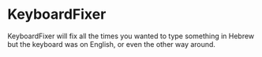 # KeyboardFixer
KeyboardFixer will fix all the times you wanted to type something in Hebrew but the keyboard was on English, or even the other way around.
